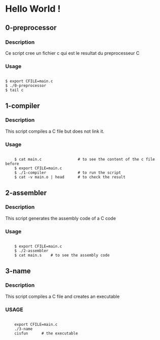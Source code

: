 # Hello World !

## 0-preprocessor

### Description

Ce script cree un fichier c qui est le resultat du preprocesseur C

### Usage
<code>
$ export CFILE=main.c
$ ./0-preprocessor 
$ tail c
</code>


## 1-compiler

### Description

This script compiles a C file but does not link it.

### Usage
<code>
    $ cat main.c                # to see the content of the c file before
    $ export CFILE=main.c
    $ ./1-compiler              # to run the script
    $ cat -v main.o | head      # to check the result
</code>


## 2-assembler

### Description

This script generates the assembly code of a C code 

### Usage

<code>
    $ export CFILE=main.c
    $ ./2-assembler
    $ cat main.s    # to see the assembly code
</code>


## 3-name

### Description

This script compiles a C file and creates an executable 

### USAGE

<code>
    export CFILE=main.c
    ./3-name
    cisfun      # the executable
</code>
